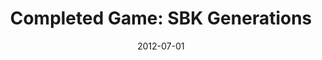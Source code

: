 ---
layout: post
title: "Completed Game: SBK Generations"
date: 2012-07-01
category: Gaming
tags: [completion, xbox360]
---
